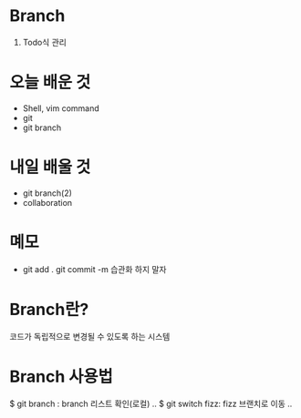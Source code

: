 # Branch

1. Todo식 관리

# 오늘 배운 것

- Shell, vim command
- git
- git branch

# 내일 배울 것

- git branch(2)
- collaboration

# 몌모

- git add . git commit -m 습관화 하지 말자


# Branch란?

코드가 독립적으로 변경될 수 있도록 하는 시스템


# Branch 사용법

$ git branch : branch 리스트 확인(로컬)
..
$ git switch fizz: fizz 브랜치로 이동
..



